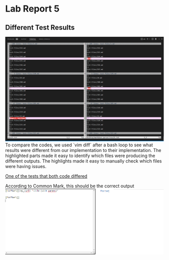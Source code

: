 # Lab Report 5
## Different Test Results  
<img src='Comparing Code/unnamed.png' title='vimDiff.PNG' width='' alt='vimDiff.PNG' />  
To compare the codes, we used `vim diff` after a bash loop to see what results were different from our implementation to their implementation.  
The highlighted parts made it easy to identify which files were producing the different outputs.  
The highlights made it easy to manually check which files were having issues.  

[One of the tests that both code differed](https://github.com/nidhidhamnani/markdown-parser/blob/main/test-files/194.md)  

According to Common Mark, this should be the correct output  
<img src='Comparing Code/commonJS.PNG' title='common.PNG' width='' alt='common.PNG' />  
